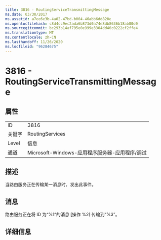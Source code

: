 ```yaml
---
title: 3816 - RoutingServiceTransmittingMessage
ms.date: 03/30/2017
ms.assetid: a7ee6e3b-4a02-47bd-b004-46abb6dd820e
ms.openlocfilehash: c8d4cc9ec2ada6b873d0a74e8db8636b18ab80d0
ms.sourcegitcommit: bc293b14af795e0e999e3304dd40c0222cf2ffe4
ms.translationtype: MT
ms.contentlocale: zh-CN
ms.lasthandoff: 11/26/2020
ms.locfileid: "96284675"
---
```

# <a name="3816---routingservicetransmittingmessage"></a>3816 - RoutingServiceTransmittingMessage

## <a name="properties"></a>属性  
  
|||  
|-|-|  
|ID|3816|  
|关键字|RoutingServices|  
|Level|信息|  
|通道|Microsoft-Windows-应用程序服务器-应用程序/调试|  
  
## <a name="description"></a>描述  

 当路由服务正在传输某一消息时，发出此事件。  
  
## <a name="message"></a>消息  

 路由服务正在将 ID 为“%1”的消息 [操作 %2] 传输到“%3”。  
  
## <a name="details"></a>详细信息
